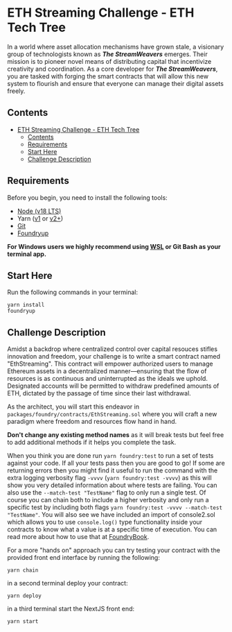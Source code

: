 # ETH Streaming Challenge - ETH Tech Tree

In a world where asset allocation mechanisms have grown stale, a visionary group of technologists known as **_The StreamWeavers_** emerges. Their mission is to pioneer novel means of distributing capital that incentivize creativity and coordination. As a core developer for **_The StreamWeavers_**, you are tasked with forging the smart contracts that will allow this new system to flourish and ensure that everyone can manage their digital assets freely.

## Contents

- [ETH Streaming Challenge - ETH Tech Tree](#eth-streaming-challenge---eth-tech-tree)
  - [Contents](#contents)
  - [Requirements](#requirements)
  - [Start Here](#start-here)
  - [Challenge Description](#challenge-description)

## Requirements

Before you begin, you need to install the following tools:

- [Node (v18 LTS)](https://nodejs.org/en/download/)
- Yarn ([v1](https://classic.yarnpkg.com/en/docs/install/) or [v2+](https://yarnpkg.com/getting-started/install))
- [Git](https://git-scm.com/downloads)
- [Foundryup](https://book.getfoundry.sh/getting-started/installation)

__For Windows users we highly recommend using [WSL](https://learn.microsoft.com/en-us/windows/wsl/install) or Git Bash as your terminal app.__

## Start Here

Run the following commands in your terminal:

```
yarn install
foundryup
```

## Challenge Description

Amidst a backdrop where centralized control over capital resouces stifles innovation and freedom, your challenge is to write a smart contract named "EthStreaming". This contract will empower authorized users to manage Ethereum assets in a decentralized manner—ensuring that the flow of resources is as continuous and uninterrupted as the ideals we uphold. Designated accounts will be permitted to withdraw predefined amounts of ETH, dictated by the passage of time since their last withdrawal.

As the architect, you will start this endeavor in `packages/foundry/contracts/EthStreaming.sol` where you will craft a new paradigm where freedom and resources flow hand in hand.

**Don't change any existing method names** as it will break tests but feel free to add additional methods if it helps you complete the task.

When you think you are done run `yarn foundry:test` to run a set of tests against your code. If all your tests pass then you are good to go! If some are returning errors then you might find it useful to run the command with the extra logging verbosity flag `-vvvv` (`yarn foundry:test -vvvv`) as this will show you very detailed information about where tests are failing. You can also use the `--match-test "TestName"` flag to only run a single test. Of course you can chain both to include a higher verbosity and only run a specific test by including both flags `yarn foundry:test -vvvv --match-test "TestName"`. You will also see we have included an import of console2.sol which allows you to use `console.log()` type functionality inside your contracts to know what a value is at a specific time of execution. You can read more about how to use that at [FoundryBook](https://book.getfoundry.sh/reference/forge-std/console-log).

For a more "hands on" approach you can try testing your contract with the provided front end interface by running the following:

```
yarn chain
```

in a second terminal deploy your contract:

```
yarn deploy
```

in a third terminal start the NextJS front end:

```
yarn start
```
